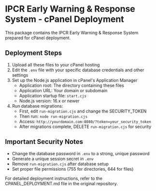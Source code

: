 # IPCR Early Warning & Response System - cPanel Deployment

This package contains the IPCR Early Warning & Response System prepared for cPanel deployment.

## Deployment Steps

1. Upload all these files to your cPanel hosting
2. Edit the `.env` file with your specific database credentials and other settings
3. Set up the Node.js application in cPanel's Application Manager
   - Application root: The directory containing these files
   - Application URL: Your domain or subdomain
   - Application startup file: `start.cjs`
   - Node.js version: 16.x or newer
4. Run database migrations:
   - First, edit `run-migration.cjs` and change the SECURITY_TOKEN
   - Then run: `node run-migration.cjs`
   - Access: `http://yourdomain.com:8080/?token=your_security_token`
   - After migrations complete, DELETE `run-migration.cjs` for security

## Important Security Notes

- Change the database password in `.env` to a strong, unique password
- Generate a unique session secret in `.env`
- Remove `run-migration.cjs` after database setup
- Set proper file permissions (755 for directories, 644 for files)

For detailed deployment instructions, refer to the CPANEL_DEPLOYMENT.md file in the original repository.